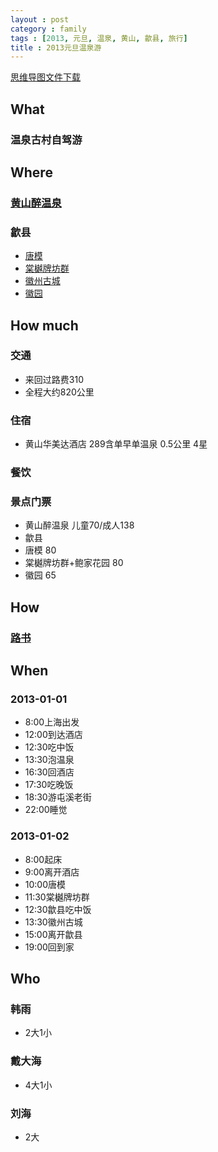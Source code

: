 ```yaml
---
layout : post
category : family
tags : [2013, 元旦, 温泉, 黄山, 歙县, 旅行]
title : 2013元旦温泉游
---
```

[思维导图文件下载](https://docs.google.com/open?id=0B1DrsqrLRzeIRlk2YTNEZ08zaWc)

## What


### 温泉古村自驾游


## Where


### [黄山醉温泉](http://baike.baidu.com/view/2826664.htm)


### 歙县

- [唐模](http://baike.baidu.com/view/1898332.htm)
- [棠樾牌坊群](http://baike.baidu.com/view/388417.htm)
- [徽州古城](http://baike.baidu.com/view/911499.htm)
- [徽园](http://baike.baidu.com/view/36837.htm)

## How much


### 交通

- 来回过路费310
- 全程大约820公里

### 住宿

- 黄山华美达酒店
289含单早单温泉
0.5公里
4星

### 餐饮


### 景点门票

- 黄山醉温泉
儿童70/成人138
- 歙县
 - 唐模
80
 - 棠樾牌坊群+鲍家花园
80
 - 徽园
65

## How


### [路书](http://map.sogou.com/lushu/show/8a8c07c83bdeb47f013bdf6703661641)


## When


### 2013-01-01

- 8:00上海出发
- 12:00到达酒店
- 12:30吃中饭
- 13:30泡温泉
- 16:30回酒店
- 17:30吃晚饭
- 18:30游屯溪老街
- 22:00睡觉

### 2013-01-02

- 8:00起床
- 9:00离开酒店
- 10:00唐模
- 11:30棠樾牌坊群
- 12:30歙县吃中饭
- 13:30徽州古城
- 15:00离开歙县
- 19:00回到家

## Who


### 韩雨

- 2大1小

### 戴大海

- 4大1小

### 刘海

- 2大
